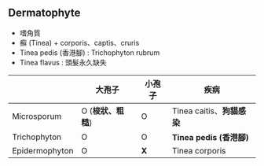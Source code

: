 ## Dermatophyte
- 嗜角質
- 癬 (Tinea) + corporis、captis、cruris
- Tinea pedis (香港腳) : Trichophyton rubrum
- Tinea flavus : 頭髮永久缺失

|                | 大孢子         | 小孢子 | 疾病                   |
|----------------|----------------|--------|------------------------|
| Microsporum    | O (**梭狀、粗糙**) | O      | Tinea caitis、**狗貓感染** |
| Trichophyton   | O              | O      | **Tinea pedis (香港腳)**   |
| Epidermophyton | O              | **X**      | Tinea corporis         |
